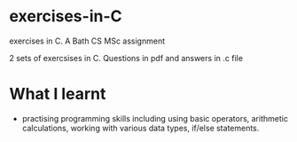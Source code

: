 # exercises-in-C
exercises in C. A Bath CS MSc assignment

2 sets of exercsises in C.
Questions in pdf and answers in .c file

# What I learnt
- practising programming skills including using basic operators, arithmetic calculations, working with various data types, if/else statements. 

